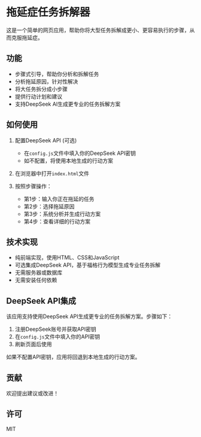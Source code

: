 # 拖延症任务拆解器

这是一个简单的网页应用，帮助你将大型任务拆解成更小、更容易执行的步骤，从而克服拖延症。

## 功能

- 步骤式引导，帮助你分析和拆解任务
- 分析拖延原因，针对性解决
- 将大任务拆分成小步骤
- 提供行动计划和建议
- 支持DeepSeek AI生成更专业的任务拆解方案

## 如何使用

1. 配置DeepSeek API (可选)
   - 在`config.js`文件中填入你的DeepSeek API密钥
   - 如不配置，将使用本地生成的行动方案

2. 在浏览器中打开`index.html`文件

3. 按照步骤操作：
   - 第1步：输入你正在拖延的任务
   - 第2步：选择拖延原因
   - 第3步：系统分析并生成行动方案
   - 第4步：查看详细的行动方案

## 技术实现

- 纯前端实现，使用HTML、CSS和JavaScript
- 可选集成DeepSeek API，基于福格行为模型生成专业任务拆解
- 无需服务器或数据库
- 无需安装任何依赖

## DeepSeek API集成

该应用支持使用DeepSeek API生成更专业的任务拆解方案。步骤如下：

1. 注册DeepSeek账号并获取API密钥
2. 在`config.js`文件中填入你的API密钥
3. 刷新页面后使用

如果不配置API密钥，应用将回退到本地生成的行动方案。

## 贡献

欢迎提出建议或改进！

## 许可

MIT 